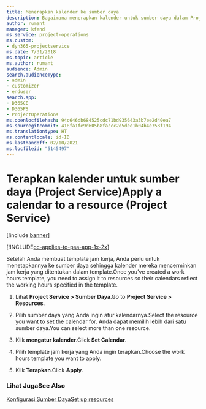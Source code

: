 ```yaml
---
title: Menerapkan kalender ke sumber daya
description: Bagaimana menerapkan kalender untuk sumber daya dalam Project Service
author: rumant
manager: kfend
ms.service: project-operations
ms.custom:
- dyn365-projectservice
ms.date: 7/31/2018
ms.topic: article
ms.author: rumant
audience: Admin
search.audienceType:
- admin
- customizer
- enduser
search.app:
- D365CE
- D365PS
- ProjectOperations
ms.openlocfilehash: 94c646db684525cdc71bd935643a3b7ee2d40ea7
ms.sourcegitcommit: 418fa1fe9d605b8faccc2d5dee1b04b4e753f194
ms.translationtype: HT
ms.contentlocale: id-ID
ms.lasthandoff: 02/10/2021
ms.locfileid: "5145497"
---
```

# <a name="apply-a-calendar-to-a-resource-project-service"></a><span data-ttu-id="e62bd-103">Terapkan kalender untuk sumber daya (Project Service)</span><span class="sxs-lookup"><span data-stu-id="e62bd-103">Apply a calendar to a resource (Project Service)</span></span>

[!include [banner](../includes/psa-now-project-operations.md)]

[!INCLUDE[cc-applies-to-psa-app-1x-2x](../includes/cc-applies-to-psa-app-1x-2x.md)]

<span data-ttu-id="e62bd-104">Setelah Anda membuat template jam kerja, Anda perlu untuk menetapkannya ke sumber daya sehingga kalender mereka mencerminkan jam kerja yang ditentukan dalam template.</span><span class="sxs-lookup"><span data-stu-id="e62bd-104">Once you’ve created a work hours template, you need to assign it to resources so their calendars reflect the working hours specified in the template.</span></span>  
  
1.  <span data-ttu-id="e62bd-105">Lihat **Project Service > Sumber Daya**.</span><span class="sxs-lookup"><span data-stu-id="e62bd-105">Go to **Project Service > Resources**.</span></span>  
  
2.  <span data-ttu-id="e62bd-106">Pilih sumber daya yang Anda ingin atur kalendarnya.</span><span class="sxs-lookup"><span data-stu-id="e62bd-106">Select the resource you want to set the calendar for.</span></span> <span data-ttu-id="e62bd-107">Anda dapat memilih lebih dari satu sumber daya.</span><span class="sxs-lookup"><span data-stu-id="e62bd-107">You can select more than one resource.</span></span>  
  
3.  <span data-ttu-id="e62bd-108">Klik **mengatur kalender**.</span><span class="sxs-lookup"><span data-stu-id="e62bd-108">Click **Set Calendar**.</span></span>  
  
4.  <span data-ttu-id="e62bd-109">Pilih template jam kerja yang Anda ingin terapkan.</span><span class="sxs-lookup"><span data-stu-id="e62bd-109">Choose the work hours template you want to apply.</span></span>  
  
5.  <span data-ttu-id="e62bd-110">Klik **Terapkan**.</span><span class="sxs-lookup"><span data-stu-id="e62bd-110">Click **Apply**.</span></span>  
  
### <a name="see-also"></a><span data-ttu-id="e62bd-111">Lihat Juga</span><span class="sxs-lookup"><span data-stu-id="e62bd-111">See Also</span></span>  
 [<span data-ttu-id="e62bd-112">Konfigurasi Sumber Daya</span><span class="sxs-lookup"><span data-stu-id="e62bd-112">Set up resources</span></span>](../psa/set-up-resources.md)
